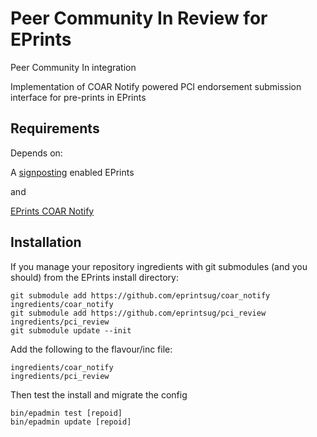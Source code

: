 # Peer Community In Review for EPrints

Peer Community In integration

Implementation of COAR Notify powered PCI endorsement submission interface for pre-prints in EPrints

## Requirements

Depends on:

A [signposting](https://signposting.org/) enabled EPrints

and

[EPrints COAR Notify](https://github.com/eprintsug/coar_notify)

## Installation

If you manage your repository ingredients with git submodules (and you should) from the EPrints install directory:

```
git submodule add https://github.com/eprintsug/coar_notify ingredients/coar_notify
git submodule add https://github.com/eprintsug/pci_review ingredients/pci_review
git submodule update --init
```

Add the following to the flavour/inc file:

```
ingredients/coar_notify
ingredients/pci_review
```

Then test the install and migrate the config

```
bin/epadmin test [repoid]
bin/epadmin update [repoid]
```
